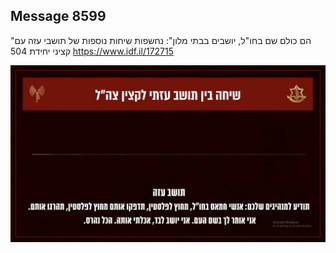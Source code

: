 ## Message 8599

"הם כולם שם בחו"ל, יושבים בבתי מלון":
נחשפות שיחות נוספות של תושבי עזה עם קציני יחידת 504
https://www.idf.il/172715

![Photo](./8599/8599_photo.jpg)
